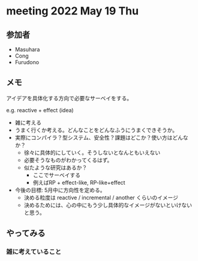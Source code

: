 # meeting 2022 May 19 Thu

## 参加者

- Masuhara
- Cong
- Furudono

## メモ

アイデアを具体化する方向で必要なサーベイをする。

e.g. reactive + effect (idea)

- 雑に考える
- うまく行くか考える。どんなことをどんなふうにうまくできそうか。
- 実際にコンパイラ？型システム、安全性？課題はどこか？使い方はどんなか？
  - 徐々に具体的にしていく。そうしないとなんともいえない
  - 必要そうなものがわかってくるはず。
  - 似たような研究はあるか？
    - ここでサーベイする
    - 例えばRP + effect-like, RP-like+effect
- 今後の目標: 5月中に方向性を定める。
  - 決める粒度は reactive / incremental / another くらいのイメージ
  - 決めるためには、心の中にもう少し具体的なイメージがないといけないと思う。

## やってみる

### 雑に考えていること



